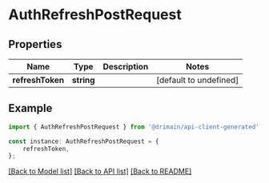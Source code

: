 # AuthRefreshPostRequest


## Properties

Name | Type | Description | Notes
------------ | ------------- | ------------- | -------------
**refreshToken** | **string** |  | [default to undefined]

## Example

```typescript
import { AuthRefreshPostRequest } from '@drimain/api-client-generated';

const instance: AuthRefreshPostRequest = {
    refreshToken,
};
```

[[Back to Model list]](../README.md#documentation-for-models) [[Back to API list]](../README.md#documentation-for-api-endpoints) [[Back to README]](../README.md)
